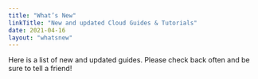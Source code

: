 ```yaml
---
title: "What’s New"
linkTitle: "New and updated Cloud Guides & Tutorials"
date: 2021-04-16
layout: "whatsnew"
---
```

Here is a list of new and updated guides. Please check back often and be sure to tell a friend!
<!--more--> 